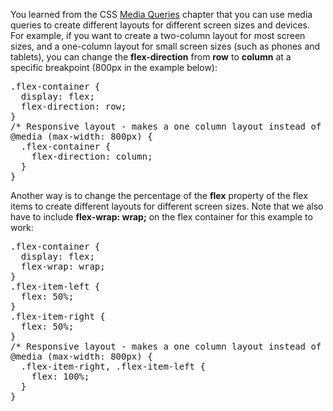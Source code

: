 You learned from the CSS <a href="https://github.com/BGP100/HTML-Guide/blob/main/CSS/Advanced/MediaQueries.md">Media Queries</a> chapter that you can use media queries to create different layouts for different screen sizes and devices.
<br>
For example, if you want to create a two-column layout for most screen sizes, and a one-column layout for small screen sizes (such as phones and tablets), you can change the <b>flex-direction</b> from <b>row</b> to <b>column</b> at a specific breakpoint (800px in the example below):
<pre>
.flex-container {
  display: flex;
  flex-direction: row;
}
/* Responsive layout - makes a one column layout instead of a two-column layout */
@media (max-width: 800px) {
  .flex-container {
    flex-direction: column;
  }
}
</pre>
Another way is to change the percentage of the <b>flex</b> property of the flex items to create different layouts for different screen sizes. Note that we also have to include <b>flex-wrap: wrap;</b> on the flex container for this example to work:
<pre>
.flex-container {
  display: flex;
  flex-wrap: wrap;
}
.flex-item-left {
  flex: 50%;
}
.flex-item-right {
  flex: 50%;
}
/* Responsive layout - makes a one column layout instead of a two-column layout */
@media (max-width: 800px) {
  .flex-item-right, .flex-item-left {
    flex: 100%;
  }
}
</pre>
